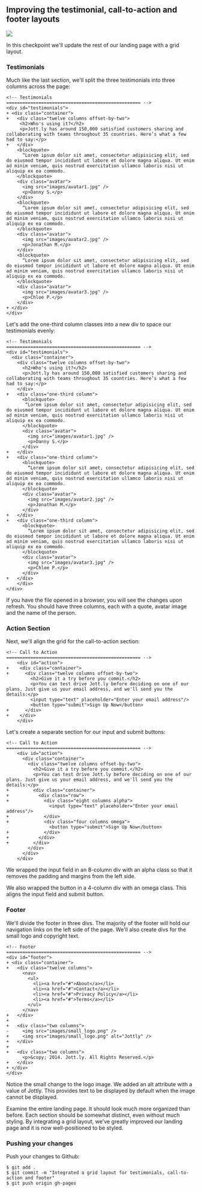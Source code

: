 ## Improving the testimonial, call-to-action and footer layouts

![](http://cl.ly/WHRe/10-testimonials.png)

In this checkpoint we'll update the rest of our landing page with a grid layout.

### Testimonials

Much like the last section, we'll split the three testimonials into three columns across the page:

```html(index.html)
<!-- Testimonials
================================================== -->
<div id="testimonials">
+ <div class="container">
+   <div class="twelve columns offset-by-two">
     <h2>Who's using it?</h2>
     <p>Jott.ly has around 150,000 satisfied customers sharing and collaborating with teams throughout 35 countries. Here’s what a few had to say:</p>
+   </div>
    <blockquote>
      “Lorem ipsum dolor sit amet, consectetur adipisicing elit, sed do eiusmod tempor incididunt ut labore et dolore magna aliqua. Ut enim ad minim veniam, quis nostrud exercitation ullamco laboris nisi ut aliquip ex ea commodo.
    </blockquote>
    <div class="avatar">
      <img src="images/avatar1.jpg" />
      <p>Danny S.</p>
    </div>
    <blockquote>
      “Lorem ipsum dolor sit amet, consectetur adipisicing elit, sed do eiusmod tempor incididunt ut labore et dolore magna aliqua. Ut enim ad minim veniam, quis nostrud exercitation ullamco laboris nisi ut aliquip ex ea commodo.
    </blockquote>
    <div class="avatar">
      <img src="images/avatar2.jpg" />
      <p>Jonathan M.</p>
    </div>
    <blockquote>
      “Lorem ipsum dolor sit amet, consectetur adipisicing elit, sed do eiusmod tempor incididunt ut labore et dolore magna aliqua. Ut enim ad minim veniam, quis nostrud exercitation ullamco laboris nisi ut aliquip ex ea commodo.
    </blockquote>
    <div class="avatar">
      <img src="images/avatar3.jpg" />
      <p>Chloe P.</p>
    </div>
+ </div>
</div>
```

Let's add the one-third column classes into a new div to space our testimonials evenly:

```html(index.html)
<!-- Testimonials
================================================== -->
<div id="testimonials">
  <div class="container">
    <div class="twelve columns offset-by-two">
      <h2>Who's using it?</h2>
      <p>Jott.ly has around 150,000 satisfied customers sharing and collaborating with teams throughout 35 countries. Here’s what a few had to say:</p>
    </div>
+   <div class="one-third column">
      <blockquote>
       “Lorem ipsum dolor sit amet, consectetur adipisicing elit, sed do eiusmod tempor incididunt ut labore et dolore magna aliqua. Ut enim ad minim veniam, quis nostrud exercitation ullamco laboris nisi ut aliquip ex ea commodo.
      </blockquote>
      <div class="avatar">
        <img src="images/avatar1.jpg" />
        <p>Danny S.</p>
      </div>
+   </div>
+   <div class="one-third column">
      <blockquote>
        “Lorem ipsum dolor sit amet, consectetur adipisicing elit, sed do eiusmod tempor incididunt ut labore et dolore magna aliqua. Ut enim ad minim veniam, quis nostrud exercitation ullamco laboris nisi ut aliquip ex ea commodo.
      </blockquote>
      <div class="avatar">
        <img src="images/avatar2.jpg" />
        <p>Jonathan M.</p>
      </div>
+   </div>
+   <div class="one-third column">
      <blockquote>
        “Lorem ipsum dolor sit amet, consectetur adipisicing elit, sed do eiusmod tempor incididunt ut labore et dolore magna aliqua. Ut enim ad minim veniam, quis nostrud exercitation ullamco laboris nisi ut aliquip ex ea commodo.
      </blockquote>
      <div class="avatar">
        <img src="images/avatar3.jpg" />
        <p>Chloe P.</p>
      </div>
+   </div>
	</div>
</div>
```

If you have the file opened in a browser, you will see the changes upon refresh. You should have three columns, each with a quote, avatar image and the name of the person.

### Action Section

Next, we'll align the grid for the call-to-action section:

```html(index.html)
<!-- Call to Action
================================================== -->
    <div id="action">
+    <div class="container">
+      <div class="twelve columns offset-by-two">
         <h2>Give it a try before you commit.</h2>
         <p>You can test drive Jott.ly before deciding on one of our plans. Just give us your email address, and we'll send you the details:</p>
         <input type="text" placeholder="Enter your email address"/>
         <button type="submit">Sign Up Now</button>  
+      </div>
+    </div>
    </div>
```

Let's create a separate section for our input and submit buttons:

```html(index.html)
<!-- Call to Action
================================================== -->
    <div id="action">
      <div class="container">
        <div class="twelve columns offset-by-two">
          <h2>Give it a try before you commit.</h2>
          <p>You can test drive Jott.ly before deciding on one of our plans. Just give us your email address, and we'll send you the details:</p>
+         <div class="container">
+           <div class="row">
+             <div class="eight columns alpha">
                <input type="text" placeholder="Enter your email address"/>
+             </div>
+             <div class="four columns omega">
                <button type="submit">Sign Up Now</button>
+             </div>
+           </div>
+         </div>
        </div>
      </div>
    </div>
 ```

We wrapped the input field in an 8-column div with an alpha class so that it removes the padding and margins from the left side.

We also wrapped the button in a 4-column div with an omega class. This aligns the input field and submit button.

### Footer

We'll divide the footer in three divs. The majority of the footer will hold our navigation links on the left side of the page. We'll also create divs for the small logo and copyright text.

```html(index.html)
<!-- Footer
================================================== -->
<div id="footer">
+ <div class="container">
+   <div class="twelve columns">
      <nav>
        <ul>
          <li><a href="#">About</a></li>
          <li><a href="#">Contact</a></li>
          <li><a href="#">Privacy Policy</a></li>
          <li><a href="#">Terms</a></li>
        </ul>
      </nav>
+   </div>
+
+   <div class="two columns">
-     <img src="images/small_logo.png" />
+     <img src="images/small_logo.png" alt="Jottly" />
+   </div>
+
+   <div class="two columns">
      <p>&copy; 2014. Jott.ly. All Rights Reserved.</p>
+   </div>
+ </div>
</div>
```

Notice the small change to the logo image. We added an alt attribute with a value of Jottly. This provides text to be displayed by default when the image cannot be displayed.

Examine the entire landing page. It should look much more organized than before. Each section should be somewhat distinct, even without much styling. By integrating a grid layout, we've greatly improved our landing page and it is now well-positioned to be styled.

### Pushing your changes

Push your changes to Github:

```bash(Terminal)
$ git add .
$ git commit -m "Integrated a grid layout for testimonials, call-to-action and footer"
$ git push origin gh-pages
```
